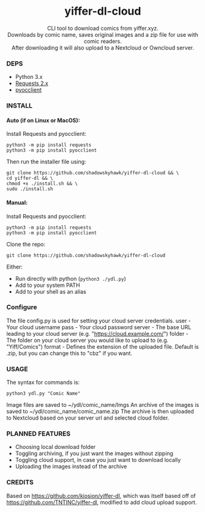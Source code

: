 <div align=center>
  <h1>yiffer-dl-cloud</h1>
  <p>CLI tool to download comics from yiffer.xyz.<br>Downloads by comic name, saves original images and a zip file for use with comic readers.<br> After downloading it will also upload to a Nextcloud or Owncloud server.</p>
</div>
  
### DEPS
- Python 3.x
- [Requests 2.x](https://pypi.org/project/requests/)
- [pyocclient](https://github.com/owncloud/pyocclient)

### INSTALL
#### Auto (if on Linux or MacOS):
Install Requests and pyocclient:
```
python3 -m pip install requests
python3 -m pip install pyocclient
```
Then run the installer file using:
```
git clone https://github.com/shadowskyhawk/yiffer-dl-cloud && \
cd yiffer-dl && \
chmod +x ./install.sh && \
sudo ./install.sh
```

#### Manual:
Install Requests and pyocclient:
```
python3 -m pip install requests
python3 -m pip install pyocclient
```
Clone the repo:
```
git clone https://github.com/shadowskyhawk/yiffer-dl-cloud
```
Either:
- Run directly with python (`python3 ./ydl.py`)
- Add to your system PATH
- Add to your shell as an alias


### Configure
The file config.py is used for setting your cloud server credentials.
user - Your cloud username
pass - Your cloud password
server - The base URL leading to your cloud server (e.g. "https://cloud.example.com/")
folder - The folder on your cloud server you would like to upload to (e.g. "Yiff/Comics")
format - Defines the extension of the uploaded file. Default is .zip, but you can change this to "cbz" if you want.


### USAGE
The syntax for commands is:

```
python3 ydl.py "Comic Name"
```

Image files are saved to ~/ydl/comic_name/Imgs
An archive of the images is saved to ~/ydl/comic_name/comic_name.zip
The archive is then uploaded to Nextcloud based on your server url and selected cloud folder.

### PLANNED FEATURES
- Choosing local download folder
- Toggling archiving, if you just want the images without zipping
- Toggling cloud support, in case you just want to download locally
- Uploading the images instead of the archive

### CREDITS

Based on https://github.com/kiosion/yiffer-dl, which was itself based off of https://github.com/TNTINC/yiffer-dl, modified to add cloud upload support.
